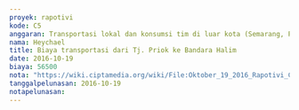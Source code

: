 ```yaml
---
proyek: rapotivi
kode: C5
anggaran: Transportasi lokal dan konsumsi tim di luar kota (Semarang, Padang, Medan)
nama: Heychael
title: Biaya transportasi dari Tj. Priok ke Bandara Halim
date: 2016-10-19
biaya: 56500
nota: "https://wiki.ciptamedia.org/wiki/File:Oktober_19_2016_Rapotivi_C5_Biaya_transport_lokal_(undip).png"
tanggalpelunasan: 2016-10-19
notapelunasan:
---
```

